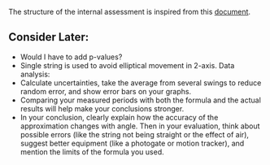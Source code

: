 The structure of the internal assessment is inspired from this [document](https://www.clastify.com/ia/physics/661c06a699d0863e558a4014).
## Consider Later:
- Would I have to add p-values?
- Single string is used to avoid elliptical movement in 2-axis.
Data analysis:
- Calculate uncertainties, take the average from several swings to reduce random error, and show error bars on your graphs.
- Comparing your measured periods with both the formula and the actual results will help make your conclusions stronger.
- In your conclusion, clearly explain how the accuracy of the approximation changes with angle. Then in your evaluation, think about possible errors (like the string not being straight or the effect of air), suggest better equipment (like a photogate or motion tracker), and mention the limits of the formula you used.